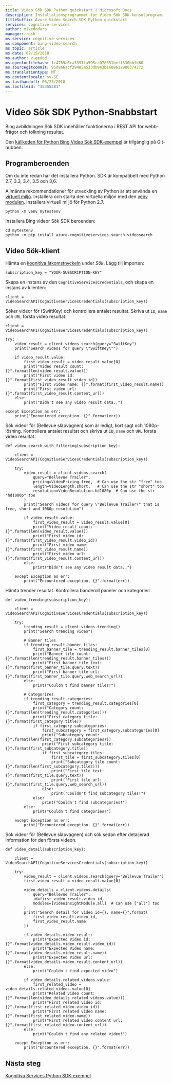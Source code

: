 ```yaml
---
title: Video Sök SDK Python quickstart | Microsoft Docs
description: Installationsprogrammet för Video Sök SDK-konsolprogram.
titleSuffix: Azure Video Search SDK Python quickstart
services: cognitive-services
author: mikedodaro
manager: rosh
ms.service: cognitive-services
ms.component: bing-video-search
ms.topic: article
ms.date: 02/15/2018
ms.author: v-gedod
ms.openlocfilehash: 1c4769a6ca3391fa595cc078651beff330bbfd60
ms.sourcegitcommit: 95d9a6acf29405a533db943b1688612980374272
ms.translationtype: MT
ms.contentlocale: sv-SE
ms.lasthandoff: 06/23/2018
ms.locfileid: "35355281"
---
```

# <a name="video-search-sdk-python-quickstart"></a>Video Sök SDK Python-Snabbstart

Bing avbildningen Sök SDK innehåller funktionerna i REST API för webb-frågor och tolkning resultat.

Den [källkoden för Python Bing Video Sök SDK-exempel](https://github.com/Azure-Samples/cognitive-services-python-sdk-samples/blob/master/samples/search/video_search_samples.py) är tillgänglig på Git-hubben.


## <a name="application-dependencies"></a>Programberoenden
Om du inte redan har det installera Python. SDK är kompatibelt med Python 2.7, 3.3, 3.4, 3.5 och 3,6.

Allmänna rekommendationer för utveckling av Python är att använda en [virtuell miljö](https://docs.python.org/3/tutorial/venv.html). Installera och starta den virtuella miljön med den [venv modulen](https://pypi.python.org/pypi/virtualenv). Installera virtuell miljö för Python 2.7.
```
python -m venv mytestenv
```
Installera Bing videor Sök SDK beroenden:
```
cd mytestenv
python -m pip install azure-cognitiveservices-search-videosearch
```
## <a name="video-search-client"></a>Video Sök-klient
Hämta en [kognitiva åtkomstnyckeln](https://azure.microsoft.com/try/cognitive-services/) under *Sök*. Lägg till importen:
```
subscription_key = "YOUR-SUBSCRIPTION-KEY"
```
Skapa en instans av den `CognitiveServicesCredentials`, och skapa en instans av klienten:
```
client = VideoSearchAPI(CognitiveServicesCredentials(subscription_key))
```
Söker videor för (SwiftKey) och kontrollera antalet resultat. Skriva ut `ID`, `name` och `URL` första video resultat.
```
client = VideoSearchAPI(CognitiveServicesCredentials(subscription_key))

try:
    video_result = client.videos.search(query="SwiftKey")
    print("Search videos for query \"SwiftKey\"")

    if video_result.value:
        first_video_result = video_result.value[0]
        print("Video result count: {}".format(len(video_result.value)))
        print("First video id: {}".format(first_video_result.video_id))
        print("First video name: {}".format(first_video_result.name))
        print("First video url: {}".format(first_video_result.content_url))
    else:
        print("Didn't see any video result data..")

except Exception as err:
    print("Encountered exception. {}".format(err))

```
Sök videor för (Bellevue släpvagnen) som är ledigt, kort sagt och 1080p-lösning. Kontrollera antalet resultat och skriva ut `ID`, `name` och `URL` första video resultat.
```
def video_search_with_filtering(subscription_key):

    client = VideoSearchAPI(CognitiveServicesCredentials(subscription_key))

    try:
        video_result = client.videos.search(
            query="Bellevue Trailer",
            pricing=VideoPricing.free,  # Can use the str "free" too
            length=VideoLength.short,   # Can use the str "short" too
            resolution=VideoResolution.hd1080p  # Can use the str "hd1080p" too
        )
        print("Search videos for query \"Bellevue Trailer\" that is free, short and 1080p resolution")

        if video_result.value:
            first_video_result = video_result.value[0]
            print("Video result count: {}".format(len(video_result.value)))
            print("First video id: {}".format(first_video_result.video_id))
            print("First video name: {}".format(first_video_result.name))
            print("First video url: {}".format(first_video_result.content_url))
        else:
            print("Didn't see any video result data..")

    except Exception as err:
        print("Encountered exception. {}".format(err))

```

Hämta trender resultat. Kontrollera banderoll paneler och kategorier:
```
def video_trending(subscription_key):

    client = VideoSearchAPI(CognitiveServicesCredentials(subscription_key))

    try:
        trending_result = client.videos.trending()
        print("Search trending video")

        # Banner tiles
        if trending_result.banner_tiles:
            first_banner_tile = trending_result.banner_tiles[0]
            print("Banner tile count: {}".format(len(trending_result.banner_tiles)))
            print("First banner tile text: {}".format(first_banner_tile.query.text))
            print("First banner tile url: {}".format(first_banner_tile.query.web_search_url))
        else:
            print("Couldn't find banner tiles!")

        # Categorires
        if trending_result.categories:
            first_category = trending_result.categories[0]
            print("Category count: {}".format(len(trending_result.categories)))
            print("First category title: {}".format(first_category.title))
            if first_category.subcategories:
                first_subcategory = first_category.subcategories[0]
                print("Subcategory count: {}".format(len(first_category.subcategories)))
                print("First subcategory title: {}".format(first_subcategory.title))
                if first_subcategory.tiles:
                    first_tile = first_subcategory.tiles[0]
                    print("Subcategory tile count: {}".format(len(first_subcategory.tiles)))
                    print("First tile text: {}".format(first_tile.query.text))
                    print("First tile url: {}".format(first_tile.query.web_search_url))
                else:
                    print("Couldn't find subcategory tiles!")
            else:
                print("Couldn't find subcategories!")
        else:
            print("Couldn't find categories!")

    except Exception as err:
        print("Encountered exception. {}".format(err))

```
Sök videor för (Bellevue släpvagnen) och sök sedan efter detaljerad information för den första videon.
```
def video_detail(subscription_key):

    client = VideoSearchAPI(CognitiveServicesCredentials(subscription_key))

    try:
        video_result = client.videos.search(query="Bellevue Trailer")
        first_video_result = video_result.value[0]

        video_details = client.videos.details(
            query="Bellevue Trailer",
            id=first_video_result.video_id,
            modules=[VideoInsightModule.all]  # Can use ["all"] too
        )
        print("Search detail for video id={}, name={}".format(
            first_video_result.video_id,
            first_video_result.name
        ))

        if video_details.video_result:
            print("Expected Video id: {}".format(video_details.video_result.video_id))
            print("Expected Video name: {}".format(video_details.video_result.name))
            print("Expected Video url: {}".format(video_details.video_result.content_url))
        else:
            print("Couldn't find expected video")

        if video_details.related_videos.value:
            first_related_video = video_details.related_videos.value[0]
            print("Related video count: {}".format(len(video_details.related_videos.value)))
            print("First related video id: {}".format(first_related_video.video_id))
            print("First related video name: {}".format(first_related_video.name))
            print("First related video content url: {}".format(first_related_video.content_url))
        else:
            print("Couldn't find any related video!")

    except Exception as err:
        print("Encountered exception. {}".format(err))

```
## <a name="next-steps"></a>Nästa steg

[Kognitiva Services Python SDK-exempel](https://github.com/Azure-Samples/cognitive-services-python-sdk-samples)

